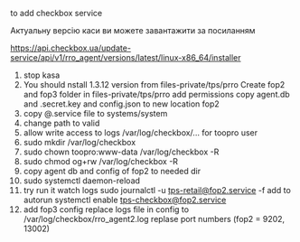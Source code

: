 to add checkbox service

Актуальну версію каси ви можете завантажити за посиланням

https://api.checkbox.ua/update-service/api/v1/rro_agent/versions/latest/linux-x86_64/installer


1. stop kasa
2. You should nstall 1.3.12 version from files-private/tps/prro
Create fop2 and fop3 folder in files-private/tps/prro add permissions
copy agent.db and .secret.key and config.json to new location fop2
3. copy @.service file to systems/system
4. change path to valid
5. allow write access to logs /var/log/checkbox/... for toopro user
6. sudo mkdir /var/log/checkbox 
7. sudo chown toopro:www-data /var/log/checkbox -R
8. sudo chmod og+rw /var/log/checkbox -R
9. copy agent db and config of fop2 to needed dir
10. sudo systemctl daemon-reload 
11. try run it
watch logs sudo journalctl -u tps-retail@fop2.service -f
add to autorun systemctl enable tps-checkbox@fop2.service
12. add fop3 config
replace logs file in config to 
/var/log/checkbox/rro_agent2.log
replase port numbers (fop2 = 9202, 13002)
